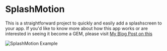 # SplashMotion #

This is a straightforward project to quickly and easily add a
splashscreen to your app.  If you'd like to know more about how this app
works or are interested in seeing it become a GEM, please visit
[My Blog Post on
this](http://iconoclastlabs.com/cms/blog/posts/iphone-splash-screen-with-rubymotion) 

![SplashMotion Example](https://a248.e.akamai.net/camo.github.com/c2fe6d261c46691ac1b8f1a52f990700e72eb9dc/687474703a2f2f69636f6e6f636c6173746c6162732e636f6d2f73797374656d2f696d616765732f573173695a694973496a49774d5449764d446b764d4455764d6a45764e546b764d6a59764f5441794c314e776247467a61464e6a636d566c62693577626d63695856302f53706c61736853637265656e2e706e67
"SplashMotion")
